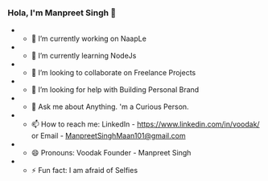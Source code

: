 ### Hola, I'm Manpreet Singh 👋

- - 🔭 I’m currently working on NaapLe
- - 🌱 I’m currently learning NodeJs
- - 👯 I’m looking to collaborate on Freelance Projects
- - 🤔 I’m looking for help with Building Personal Brand
- - 💬 Ask me about Anything. 'm a Curious Person.
- - 📫 How to reach me: LinkedIn - https://www.linkedin.com/in/voodak/ or Email - ManpreetSinghMaan101@gmail.com
- - 😄 Pronouns: Voodak Founder - Manpreet Singh
- - ⚡ Fun fact: I am afraid of Selfies
<!--


Here are some ideas to get you started:









-->
